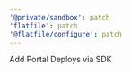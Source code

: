```yaml
---
'@private/sandbox': patch
'flatfile': patch
'@flatfile/configure': patch
---
```


Add Portal Deploys via SDK
